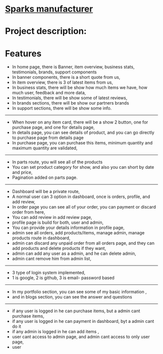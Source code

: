 # [Sparks manufacturer](https://brand-manufacturer.web.app/)

# Project description:

# Features

-   In home page, there is Banner, item overview, business stats, testimonials, brands, support components
-   In banner components, there is a short quote from us,
-   In item overview, there is 3 of latest items from us,
-   In business stats, there will be show how much items we have, how much user, feedback and more data,
-   In testimonials, there will be show some of latest reviews,
-   In brands sections, there will be show our partners brands
-   In support sections, there will be show some info.

---

-   When hover on any item card, there will be a show 2 button, one for purchase page, and one for details page,
-   In details page, you can see details of product, and you can go directly to purchase page from details page
-   In purchase page, you can purchase this items, minimum quantity and maximum quantity are validated,

---

-   In parts route, you will see all of the products
-   You can set product category for show, and also you can short by date and price,
-   Pagination added on parts page.

---

-   Dashboard will be a private route,
-   A normal user can 3 option in dashboard, once is orders, profile, and add review,
-   In order page you can see all of your order, you can payment or discard order from here,
-   You can add review in add review page,
-   profile page is build for both, user and admin,
-   You can provide your details information in profile page,
-   admin see all orders, add products/items, manage admin, manage products route in dashboard,
-   admin can discard any unpaid order from all orders page, and they can add products and delete products if they want,
-   admin can add any user as a admin, and he can delete admin,
-   admin cant remove him from admin list,

---

-   3 type of login system implemented,
-   1 is google, 2 is github, 3 is email- password based

---

-   In my portfolio section, you can see some of my basic information ,
-   and in blogs section, you can see the answer and questions

---

-   if any user is logged in he can purchase items, but a admin cant purchase items,
-   if any user is logged in he can payment in dashboard, byt a admin cant do it
-   if any admin is logged in he can add items ,
-   user cant access to admin page, and admin cant access to only user page,
-   user 
